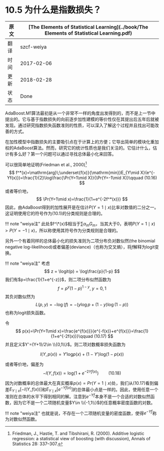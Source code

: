 # 10.5 为什么是指数损失？

| 原文   | [The Elements of Statistical Learning](../book/The Elements of Statistical Learning.pdf) |
| ---- | ---------------------------------------- |
| 翻译   | szcf-weiya                               |
| 时间   | 2017-02-06                               |
| 更新   | 2018-02-28                               |
| 状态 | Done|


AdaBoost.M1算法最初是从一个非常不一样的角度出发得到的，而不是上一节中提出的。它与基于指数损失的向前逐步加性建模的等价性仅在其提出后五年后就被发现。通过研究指数损失函数准则的性质，可以深入了解这个过程并且找出可能改善的方式。

在加性模型中指数损失的主要吸引点在于计算上的方便；它导出简单的模块化重加权的AdaBoost算法。然而，研究它的统计性质也是我们关注的。它估计什么，估计有多么好？第一个问题可以通过寻找总体最小化来回答。

可以很简单地证明(Friedman et al., 2000)[^1]
$$
f^*(x)=\mathrm{arg}\;\underset{f(x)}{\mathrm{min}}E_{Y\mid X}(e^{-Yf(x)})=\frac{1}{2}\log\frac{\Pr(Y=1\mid X)}{\Pr(Y=-1\mid X)}\qquad (10.16)
$$
或者等价地，
$$
\Pr(Y=1\mid x)=\frac{1}{1+e^{-2f^*(x)}}
$$
因此，由AdaBoost得到的加性展开是在估计$P(Y=1\mid x)$比率对数值的二分之一。这证明使用它的符号作为(10.1)的分类规则是合理的。

!!! note "weiya注"
    此处$f^\*(x)$相当于$\sum\alpha_mG_m$，当其大于0，表明$P(Y=1\mid x)>P(Y=-1\mid x)$，所以称使用其符号作为分类规则是合理的。

另外一个有着同样的总体最小化的损失准则为二项分布负对数似然(the binomial negative log-likelihood)或者偏差(deviance)（也称为交叉熵），将$f$解释为logit变换。

!!! note "weiya注"
    考虑
    $$
    z = \logit(p) = \log\frac{p}{1-p}
    $$
    我们有$p=\frac{1}{1+e^{-z}}$，则二项分布似然函数为
    $$
    f=p^y(1-p)^{1-y},\; y=0,1
    $$
    其负对数似然为
    $$
    L(p, y) = -\log(f)=-(y\log p+(1-y)\log(1-p))
    $$
    也称为logit损失函数。

令
$$
p(x)=\Pr(Y=1\mid x)=\frac{e^{f(x)}}{e^{-f(x)}+e^{f(x)}}=\frac{1}{1+e^{-2f(x)}}\qquad (10.17)
$$
并且定义$Y'=(Y+1)/2\in \\{0,1\\}$。则二项对数概率损失函数为

$$
l(Y,p(x))=Y'\mathrm{log}p(x)+(1-Y')\mathrm{log}(1-p(x))
$$

<!--
!!! note "weiya注"
    个人觉得，上式写成
    $$
    l(Y,f(x))=Y'\mathrm{log}f(x)+(1-Y')\mathrm{log}(1-f(x))
    $$
    不会引起误解，当$f(x)=p(x)$时，达到最大值。
-->

或者等价地，偏差为
$$
-l(Y,f(x))=\mathrm{log}(1+e^{-2Yf(x)})\qquad (10.18)
$$

<!--
!!! note "weiya注"
    $$
    l(Y,f(x))=Yf(x)-f(x)-log(1+e^{-2Yf(x)})
    $$
    又
    $$
    Y=1
    $$
-->

因为对数概率的总体最大在真实概率$p(x)=Pr(Y=1\mid x)$处，我们从(10.17)看到偏差$E_{Y\mid x}[-l(Y,f(x))]$和$E_{Y\mid x}[e^{-Yf(x)}]$的总体最小点是一样的。因此，使用任意一个准则在总体的水平下得到相同的解。注意到$e^{-Yf}$本身不是一个合适的对数似然函数，因为它不是一个二项随机变量$Y\in \\{-1,1\\}$的任意概率密度函数的对数。

!!! note "weiya注"
    也就是说，不存在一个二项随机变量的密度函数，使得$e^{-Yf}$称为对数似然函数。

[^1]: Friedman, J., Hastie, T. and Tibshirani, R. (2000). Additive logistic regression: a statistical view of boosting (with discussion), Annals of Statistics 28: 337–307.